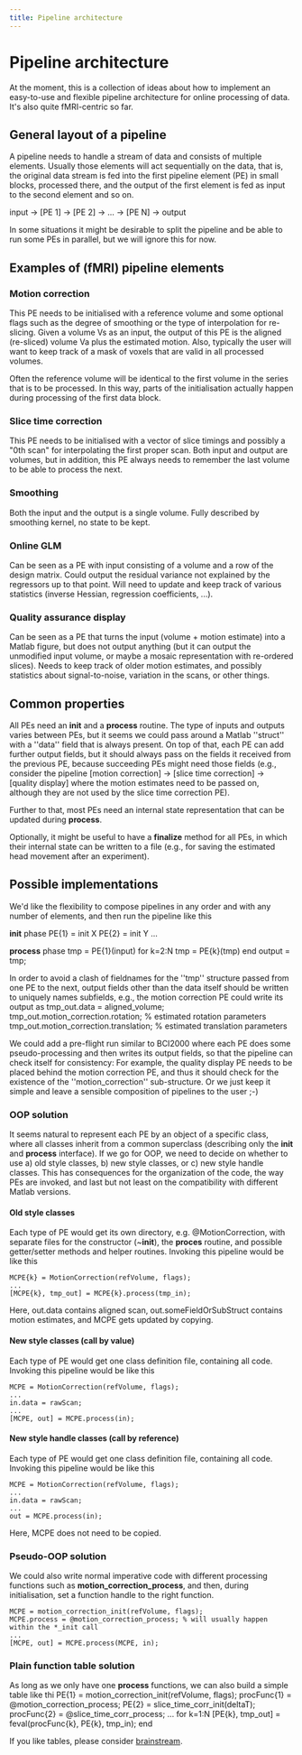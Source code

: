 ```yaml
---
title: Pipeline architecture
---
```


# Pipeline architecture

At the moment, this is a collection of ideas about how to implement an easy-to-use and flexible pipeline architecture for online processing of data. It's also quite fMRI-centric so far.

## General layout of a pipeline

A pipeline needs to handle a stream of data and consists of multiple elements. Usually those elements will act
sequentially on the data, that is, the original data stream is fed into the first pipeline element (PE) in small blocks,
processed there, and the output of the first element is fed as input to the second element and so on.

input -> [PE 1] -> [PE 2] -> ... -> [PE N] -> output

In some situations it might be desirable to split the pipeline and be able to run some PEs in parallel,
but we will ignore this for now.

## Examples of (fMRI) pipeline elements

### Motion correction

This PE needs to be initialised with a reference volume and some optional flags such as the degree of smoothing or the type of interpolation for re-slicing.
Given a volume Vs as an input, the output of this PE is the aligned (re-sliced) volume Va plus the estimated motion. Also, typically the user will want to
keep track of a mask of voxels that are valid in all processed volumes.

Often the reference volume will be identical to the first volume in the series that is to be processed. In this way, parts of the initialisation actually
happen during processing of the first data block.

### Slice time correction

This PE needs to be initialised with a vector of slice timings and possibly a "0th scan" for interpolating the first proper scan. Both input and output are volumes,
but in addition, this PE always needs to remember the last volume to be able to process the next.

### Smoothing

Both the input and the output is a single volume. Fully described by smoothing kernel, no state to be kept.

### Online GLM

Can be seen as a PE with input consisting of a volume and a row of the design matrix. Could output the residual variance not explained by the regressors up to that point. Will need to update and keep track of various statistics (inverse Hessian, regression coefficients, ...).

### Quality assurance display

Can be seen as a PE that turns the input (volume + motion estimate) into a Matlab figure, but does not output anything (but it can output the unmodified input volume, or maybe a mosaic representation with re-ordered slices). Needs to keep track of older motion estimates, and possibly statistics about signal-to-noise, variation in the scans, or other things.

## Common properties

All PEs need an **init** and a **process** routine. The type of inputs and outputs varies between PEs, but it seems we could pass around a Matlab ''struct'' with a ''data'' field that is always present. On top of that, each PE can add further output fields, but it should always pass on the fields it received from the previous PE, because succeeding PEs might need those fields (e.g., consider the pipeline [motion correction] -> [slice time correction] -> [quality display] where the motion estimates need to
be passed on, although they are not used by the slice time correction PE).

Further to that, most PEs need an internal state representation that can be updated during **process**.

Optionally, it might be useful to have a **finalize** method for all PEs, in which their internal state can be written to a file (e.g., for saving the estimated head movement after an experiment).

## Possible implementations

We'd like the flexibility to compose pipelines in any order and with any number of elements, and then run the pipeline like this

**init** phase
    PE{1} = init X
    PE{2} = init Y
    ...

**process** phase
    tmp = PE{1}(input)
    for k=2:N
     tmp = PE{k}(tmp)
    end
    output = tmp;

In order to avoid a clash of fieldnames for the ''tmp'' structure passed from one PE to the next, output fields other than the data itself
should be written to uniquely names subfields, e.g., the motion correction PE could write its output as
    tmp_out.data = aligned_volume;
    tmp_out.motion_correction.rotation;    % estimated rotation parameters
    tmp_out.motion_correction.translation; % estimated translation parameters

We could add a pre-flight run similar to BCI2000 where each PE does some pseudo-processing and then writes its output fields,
so that the pipeline can check itself for consistency: For example, the quality display PE needs to be placed behind the motion correction PE,
and thus it should check for the existence of the ''motion_correction'' sub-structure. Or we just keep it simple and leave a sensible
composition of pipelines to the user ;-)

### OOP solution

It seems natural to represent each PE by an object of a specific class, where all classes inherit from a common superclass (describing only the **init** and **process** interface). If we go for OOP, we need to decide on whether to use a) old style classes, b) new style classes, or c) new style handle classes. This has consequences for the organization of the code, the way PEs are invoked, and last but not least on the compatibility with different Matlab versions.

#### Old style classes

Each type of PE would get its own directory, e.g. @MotionCorrection, with separate files for the constructor (~**init**), the **proces** routine, and possible getter/setter methods and helper routines. Invoking this pipeline would be like this

    MCPE{k} = MotionCorrection(refVolume, flags);
    ...
    [MCPE{k}, tmp_out] = MCPE{k}.process(tmp_in);  

Here, out.data contains aligned scan, out.someFieldOrSubStruct contains motion estimates, and MCPE gets updated by copying.

#### New style classes (call by value)

Each type of PE would get one class definition file, containing all code. Invoking this pipeline would be like this

    MCPE = MotionCorrection(refVolume, flags);
    ...
    in.data = rawScan;
    ...
    [MCPE, out] = MCPE.process(in);  

#### New style handle classes (call by reference)

Each type of PE would get one class definition file, containing all code. Invoking this pipeline would be like this

    MCPE = MotionCorrection(refVolume, flags);
    ...
    in.data = rawScan;
    ...
    out = MCPE.process(in);

Here, MCPE does not need to be copied.

### Pseudo-OOP solution

We could also write normal imperative code with different processing functions such as **motion_correction_process**, and then, during initialisation,
set a function handle to the right function.

    MCPE = motion_correction_init(refVolume, flags);
    MCPE.process = @motion_correction_process; % will usually happen within the *_init call
    ...
    [MCPE, out] = MCPE.process(MCPE, in);

### Plain function table solution

As long as we only have one **process** functions, we can also build a simple table like thi
    PE{1} = motion_correction_init(refVolume, flags);
    procFunc{1} = @motion_correction_process;
    PE{2} = slice_time_corr_init(deltaT);
    procFunc{2} = @slice_time_corr_process;
    ...
    for k=1:N
     [PE{k}, tmp_out] = feval(procFunc{k}, PE{k}, tmp_in);
    end

If you like tables, please consider [brainstream](/development/realtime/brainstream).
